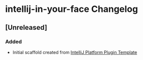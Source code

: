 <!-- Keep a Changelog guide -> https://keepachangelog.com -->

# intellij-in-your-face Changelog

## [Unreleased]
### Added
- Initial scaffold created from [IntelliJ Platform Plugin Template](https://github.com/JetBrains/intellij-platform-plugin-template)
